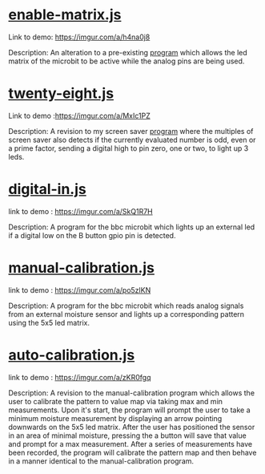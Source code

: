 # [enable-matrix.js](https://github.com/Introduction-to-Computer-Engineering/final-project-assignment-7-week-12-O11WL1D/blob/master/enable-matrix.js)


Link to demo: https://imgur.com/a/h4na0j8


Description: An alteration to a pre-existing [program](https://learn.sparkfun.com/tutorials/microbit-breakout-board-hookup-guide) which allows the led matrix of the microbit to be active while the analog pins are being used. 

# [twenty-eight.js](https://github.com/Introduction-to-Computer-Engineering/final-project-assignment-7-week-12-O11WL1D/blob/master/twenty-eight.js)


Link to demo :https://imgur.com/a/MxIc1PZ
 
Description: A revision to my screen saver [program](https://github.com/Introduction-to-Computer-Engineering/screensavers-for-the-micro-bit-O11WL1D/blob/master/screen_savers.js) where the multiples of screen saver also detects if the currently evaluated number is odd, even or a prime factor, sending a digital high to pin zero, one or two, to light up 3 leds. 

 

# [digital-in.js](https://github.com/Introduction-to-Computer-Engineering/final-project-assignment-7-week-12-O11WL1D/blob/master/digital-in.js)


link to demo : https://imgur.com/a/SkQ1R7H


Description: A program for the bbc microbit which lights up an external led if a digital low on the B button gpio pin is detected.
 


# [manual-calibration.js](https://github.com/Introduction-to-Computer-Engineering/final-project-assignment-7-week-12-O11WL1D/blob/master/manual-calibration.js)


link to demo :   https://imgur.com/a/po5zlKN 

Description: A program for the bbc microbit which reads analog signals from an external moisture sensor and lights up a corresponding pattern using the 5x5 led matrix.




# [auto-calibration.js](https://github.com/Introduction-to-Computer-Engineering/final-project-assignment-7-week-12-O11WL1D/blob/master/auto-calibration.js)


link to demo   :  https://imgur.com/a/zKR0fgq


Description: A revision to the manual-calibration program which allows the user to calibrate the pattern to value map via taking max and min measurements. Upon it's start, the program will prompt the user to take a minimum moisture measurement by displaying an arrow pointing downwards on the 5x5 led matrix. After the user has positioned the sensor in an area of minimal moisture, pressing the a button will save that value and prompt for a max measurement. After a series of measurements have been recorded, the program will calibrate the pattern map and then behave in a manner identical to the manual-calibration program.  
 
